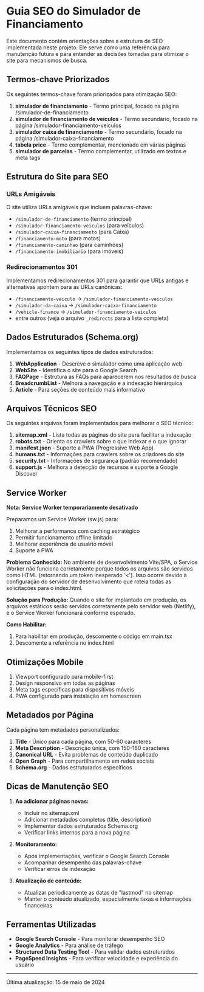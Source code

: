 # Guia SEO do Simulador de Financiamento

Este documento contém orientações sobre a estrutura de SEO implementada neste projeto. Ele serve como uma referência para manutenção futura e para entender as decisões tomadas para otimizar o site para mecanismos de busca.

## Termos-chave Priorizados

Os seguintes termos-chave foram priorizados para otimização SEO:

1. **simulador de financiamento** - Termo principal, focado na página /simulador-de-financiamento
2. **simulador de financiamento de veículos** - Termo secundário, focado na página /simulador-financiamento-veiculos
3. **simulador caixa de financiamento** - Termo secundário, focado na página /simulador-caixa-financiamento
4. **tabela price** - Termo complementar, mencionado em várias páginas
5. **simulador de parcelas** - Termo complementar, utilizado em textos e meta tags

## Estrutura do Site para SEO

### URLs Amigáveis

O site utiliza URLs amigáveis que incluem palavras-chave:

- `/simulador-de-financiamento` (termo principal)
- `/simulador-financiamento-veiculos` (para veículos)
- `/simulador-caixa-financiamento` (para Caixa)
- `/financiamento-moto` (para motos)
- `/financiamento-caminhao` (para caminhões)
- `/financiamento-imobiliario` (para imóveis)

### Redirecionamentos 301

Implementamos redirecionamentos 301 para garantir que URLs antigas e alternativas apontem para as URLs canônicas:

- `/financiamento-veiculo` → `/simulador-financiamento-veiculos`
- `/simulador-da-caixa` → `/simulador-caixa-financiamento`
- `/vehicle-finance` → `/simulador-financiamento-veiculos`
- entre outros (veja o arquivo `_redirects` para a lista completa)

## Dados Estruturados (Schema.org)

Implementamos os seguintes tipos de dados estruturados:

1. **WebApplication** - Descreve o simulador como uma aplicação web
2. **WebSite** - Identifica o site para o Google Search
3. **FAQPage** - Estrutura as FAQs para aparecerem nos resultados de busca
4. **BreadcrumbList** - Melhora a navegação e a indexação hierárquica
5. **Article** - Para seções de conteúdo mais informativo

## Arquivos Técnicos SEO

Os seguintes arquivos foram implementados para melhorar o SEO técnico:

1. **sitemap.xml** - Lista todas as páginas do site para facilitar a indexação
2. **robots.txt** - Orienta os crawlers sobre o que indexar e o que ignorar
3. **manifest.json** - Suporte a PWA (Progressive Web App)
4. **humans.txt** - Informações para crawlers sobre os criadores do site
5. **security.txt** - Informações de segurança (padrão recomendado)
6. **support.js** - Melhora a detecção de recursos e suporte a Google Discover

## Service Worker

**Nota: Service Worker temporariamente desativado**  

Preparamos um Service Worker (sw.js) para:

1. Melhorar a performance com caching estratégico
2. Permitir funcionamento offline limitado
3. Melhorar experiência de usuário móvel
4. Suporte a PWA

**Problema Conhecido:** No ambiente de desenvolvimento Vite/SPA, o Service Worker não funciona corretamente porque todos os arquivos são servidos como HTML (retornando um token inesperado '<'). Isso ocorre devido à configuração do servidor de desenvolvimento que roteia todas as solicitações para o index.html.

**Solução para Produção:** Quando o site for implantado em produção, os arquivos estáticos serão servidos corretamente pelo servidor web (Netlify), e o Service Worker funcionará conforme esperado.

**Como Habilitar:**
1. Para habilitar em produção, descomente o código em main.tsx
2. Descomente a referência no index.html

## Otimizações Mobile

1. Viewport configurado para mobile-first
2. Design responsivo em todas as páginas
3. Meta tags específicas para dispositivos móveis
4. PWA configurado para instalação em homescreen

## Metadados por Página

Cada página tem metadados personalizados:

1. **Title** - Único para cada página, com 50-60 caracteres
2. **Meta Description** - Descrição única, com 150-160 caracteres
3. **Canonical URL** - Evita problemas de conteúdo duplicado
4. **Open Graph** - Para compartilhamento em redes sociais
5. **Schema.org** - Dados estruturados específicos

## Dicas de Manutenção SEO

1. **Ao adicionar páginas novas:**
   - Incluir no sitemap.xml
   - Adicionar metadados completos (title, description)
   - Implementar dados estruturados Schema.org
   - Verificar links internos para a nova página

2. **Monitoramento:**
   - Após implementações, verificar o Google Search Console
   - Acompanhar desempenho das palavras-chave
   - Verificar erros de indexação

3. **Atualização de conteúdo:**
   - Atualizar periodicamente as datas de "lastmod" no sitemap
   - Manter o conteúdo atualizado, especialmente taxas e informações financeiras

## Ferramentas Utilizadas

- **Google Search Console** - Para monitorar desempenho SEO
- **Google Analytics** - Para análise de tráfego
- **Structured Data Testing Tool** - Para validar dados estruturados
- **PageSpeed Insights** - Para verificar velocidade e experiência do usuário

---

Última atualização: 15 de maio de 2024